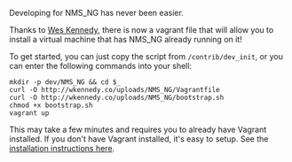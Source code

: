 Developing for NMS_NG has never been easier.

Thanks to [Wes Kennedy](https://twitter.com/livearchivist), there is
now a vagrant file that will allow you to install a virtual machine
that has NMS_NG already running on it!

To get started, you can just copy the script from `/contrib/dev_init`,
or you can enter the following commands into your shell:

```
mkdir -p dev/NMS_NG && cd $_
curl -O http://wkennedy.co/uploads/NMS_NG/Vagrantfile
curl -O http://wkennedy.co/uploads/NMS_NG/bootstrap.sh
chmod +x bootstrap.sh
vagrant up
```

This may take a few minutes and requires you to already have Vagrant
installed.  If you don't have Vagrant installed, it's easy to setup.
See the [installation instructions here](http://docs.vagrantup.com/v2/installation/).